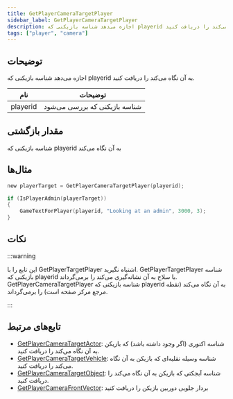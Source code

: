 ```yaml
---
title: GetPlayerCameraTargetPlayer
sidebar_label: GetPlayerCameraTargetPlayer
description: اجازه می‌دهد شناسه بازیکنی که playerid به آن نگاه می‌کند را دریافت کنید.
tags: ["player", "camera"]
---
```


<VersionWarn version='SA-MP 0.3.7' />

## توضیحات

اجازه می‌دهد شناسه بازیکنی که playerid به آن نگاه می‌کند را دریافت کنید.

| نام      | توضیحات                   |
| -------- | ----------------------------- |
| playerid | شناسه بازیکنی که بررسی می‌شود |

## مقدار بازگشتی

شناسه بازیکنی که playerid به آن نگاه می‌کند

## مثال‌ها

```c
new playerTarget = GetPlayerCameraTargetPlayer(playerid);

if (IsPlayerAdmin(playerTarget))
{
    GameTextForPlayer(playerid, "Looking at an admin", 3000, 3);
}
```

## نکات

:::warning

این تابع را با GetPlayerTargetPlayer اشتباه نگیرید. GetPlayerTargetPlayer شناسه بازیکنی که playerid با سلاح به آن نشانه‌گیری می‌کند را برمی‌گرداند. GetPlayerCameraTargetPlayer شناسه بازیکنی که playerid به آن نگاه می‌کند (نقطه مرجع مرکز صفحه است) را برمی‌گرداند.

:::

## تابع‌های مرتبط

- [GetPlayerCameraTargetActor](GetPlayerCameraTargetActor): شناسه اکتوری (اگر وجود داشته باشد) که بازیکن به آن نگاه می‌کند را دریافت کنید.
- [GetPlayerCameraTargetVehicle](GetPlayerCameraTargetVehicle): شناسه وسیله نقلیه‌ای که بازیکن به آن نگاه می‌کند را دریافت کنید.
- [GetPlayerCameraTargetObject](GetplayerCameraTargetObject): شناسه آبجکتی که بازیکن به آن نگاه می‌کند را دریافت کنید.
- [GetPlayerCameraFrontVector](GetPlayercameraFrontVector): بردار جلویی دوربین بازیکن را دریافت کنید